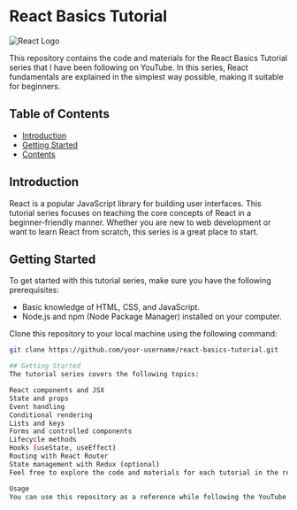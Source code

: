 # React Basics Tutorial

![React Logo](https://upload.wikimedia.org/wikipedia/commons/thumb/a/a7/React-icon.svg/1280px-React-icon.svg.png)

This repository contains the code and materials for the React Basics Tutorial series that I have been following on YouTube. In this series, React fundamentals are explained in the simplest way possible, making it suitable for beginners.

## Table of Contents

- [Introduction](#introduction)
- [Getting Started](#getting-started)
- [Contents](#contents)

## Introduction

React is a popular JavaScript library for building user interfaces. This tutorial series focuses on teaching the core concepts of React in a beginner-friendly manner. Whether you are new to web development or want to learn React from scratch, this series is a great place to start.

## Getting Started

To get started with this tutorial series, make sure you have the following prerequisites:

- Basic knowledge of HTML, CSS, and JavaScript.
- Node.js and npm (Node Package Manager) installed on your computer.

Clone this repository to your local machine using the following command:

```bash
git clone https://github.com/your-username/react-basics-tutorial.git

## Getting Started
The tutorial series covers the following topics:

React components and JSX
State and props
Event handling
Conditional rendering
Lists and keys
Forms and controlled components
Lifecycle methods
Hooks (useState, useEffect)
Routing with React Router
State management with Redux (optional)
Feel free to explore the code and materials for each tutorial in the respective folders.

Usage
You can use this repository as a reference while following the YouTube tutorial series. Additionally, you can contribute to this project by improving code examples, fixing issues, or adding new features.

